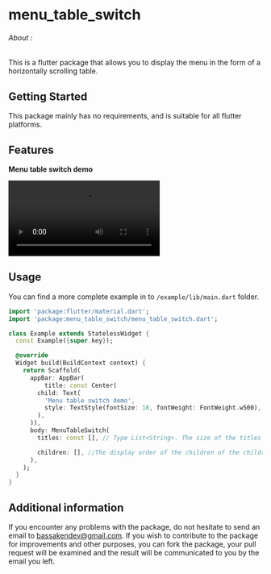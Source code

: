 # menu_table_switch

###### About :
This is a flutter package that allows you to display the menu in the form of a horizontally scrolling table.

## Getting Started

This package mainly has no requirements, and is suitable for all flutter platforms.

<!--
This README describes the package. If you publish this package to pub.dev,
this README's contents appear on the landing page for your package.

For information about how to write a good package README, see the guide for
[writing package pages](https://dart.dev/guides/libraries/writing-package-pages).

For general information about developing packages, see the Dart guide for
[creating packages](https://dart.dev/guides/libraries/create-library-packages)
and the Flutter guide for
[developing packages and plugins](https://flutter.dev/developing-packages).
-->

## Features

**Menu table switch demo**

![Demo of menu_table_switch package](https://github.com/bassakendev/menu-table-switch/assets/131482899/93a2126c-6da4-4356-be78-53f57d61be7b.mp4)

## Usage

You can find a more complete example in to `/example/lib/main.dart` folder.

```dart
import 'package:flutter/material.dart';
import 'package:menu_table_switch/menu_table_switch.dart';

class Example extends StatelessWidget {
  const Example({super.key});

  @override
  Widget build(BuildContext context) {
    return Scaffold(
      appBar: AppBar(
          title: const Center(
        child: Text(
          'Menu table switch demo',
          style: TextStyle(fontSize: 18, fontWeight: FontWeight.w500),
        ),
      )),
      body: MenuTableSwitch(
        titles: const [], // Type List<String>. The size of the titles parameter must be equal to the size of the number of children in the children parameter

        children: [], //The display order of the children of the children parameter must be the same as that of the title parameter, to display exactly the content corresponding to the title.
      ),
    );
  }
}

```

## Additional information

If you encounter any problems with the package, do not hesitate to send an email to bassakendev@gmail.com. If you wish to contribute to the package for improvements and other purposes, you can fork the package, your pull request will be examined and the result will be communicated to you by the email you left.

